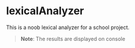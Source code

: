 # lexicalAnalyzer
This is a noob lexical analyzer for a school project.

> **Note**: The results are displayed on console
